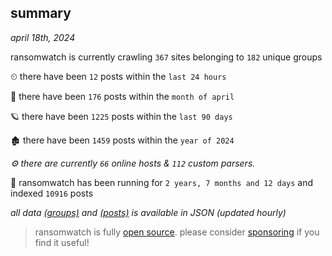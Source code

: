 
## summary
_april 18th, 2024_

ransomwatch is currently crawling `367` sites belonging to `182` unique groups

⏲ there have been `12` posts within the `last 24 hours`

🦈 there have been `176` posts within the `month of april`

🪐 there have been `1225` posts within the `last 90 days`

🏚 there have been `1459` posts within the `year of 2024`

_⚙️ there are currently `66` online hosts & `112` custom parsers._

🦕 ransomwatch has been running for `2 years, 7 months and 12 days` and indexed `10916` posts

_all data  [(groups)](http://ransomwhat.telemetry.ltd/groups) and [(posts)](http://ransomwhat.telemetry.ltd/posts) is available in JSON (updated hourly)_

> ransomwatch is fully [open source](https://github.com/joshhighet/ransomwatch#ransomwatch--). please consider [sponsoring](https://github.com/sponsors/joshhighet) if you find it useful!
